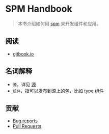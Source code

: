 # SPM Handbook

> 本书介绍如何用 [spm](https://github.com/spmjs/spm) 来开发组件和应用。

## 阅读

- [gitbook.io](http://sorrycc.gitbooks.io/spm-handbook/)

## 名词解释

- `源`，详见 [源](yuan/README.md)
- `组件`，指可以发布到源上的包，比如 [type 组件](http://spmjs.io/package/type)

## 贡献

- [Bug reports](https://github.com/sorrycc/spm-handbook/issues)
- [Pull Requests](https://github.com/sorrycc/spm-handbook/pulls)
